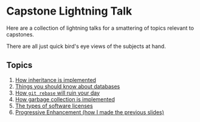 # Capstone Lightning Talk #

Here are a collection of lightning talks for a smattering of topics relevant to capstones.

There are all just quick bird's eye views of the subjects at hand.

## Topics ##


1. [How inheritance is implemented](inheritance.html)
2. [Things you should know about databases](databases.html)
3. [How `git rebase` will ruin your day](rebase.html)
4. [How garbage collection is implemented](garbage-collection.html)
5. [The types of software licenses](licenses.html)
6. [Progressive Enhancement (how I made the previous slides)](html-slides.html)
